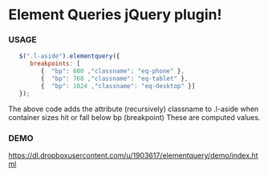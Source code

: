 Element Queries jQuery plugin!
===

### USAGE
```javascript
   $(".l-aside").elementquery({
      breakpoints: [ 
         {  "bp": 600 ,"classname": "eq-phone" },
         {  "bp": 768 ,"classname": "eq-tablet" }, 
         {  "bp": 1024 ,"classname": "eq-desktop" }]
   });

```

The above code adds the attribute (recursively) classname to .l-aside when container sizes hit or fall below bp (breakpoint) These are computed values.

### DEMO

https://dl.dropboxusercontent.com/u/1903617/elementquery/demo/index.html
